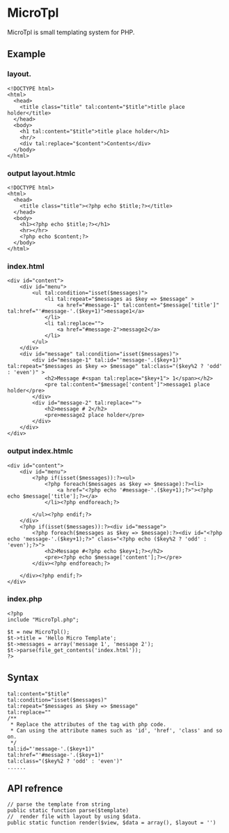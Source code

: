# MicroTpl

MicroTpl is small templating system for PHP.

## Example
### layout.

	<!DOCTYPE html>
	<html>
	  <head>
		<title class="title" tal:content="$title">title place holder</title>
	  </head>
	  <body>
		<h1 tal:content="$title">title place holder</h1>
		<hr/>
		<div tal:replace="$content">Contents</div>
	  </body>
	</html>

### output layout.htmlc

	<!DOCTYPE html>
	<html>
	  <head>
		<title class="title"><?php echo $title;?></title>
	  </head>
	  <body>
		<h1><?php echo $title;?></h1>
		<hr></hr>
		<?php echo $content;?>
	  </body>
	</html>
	
### index.html

	<div id="content">
		<div id="menu">
			<ul tal:condition="isset($messages)">
				<li tal:repeat="$messages as $key => $message" >
					<a href="#message-1" tal:content="$message['title']" tal:href="'#message-'.($key+1)">message1</a>
				</li>
				<li tal:replace="">
					<a href="#message-2">message2</a>
				</li>
			</ul>
		</div>
		<div id="message" tal:condition="isset($messages)">
			<div id="message-1" tal:id="'message-'.($key+1)" tal:repeat="$messages as $key => $message" tal:class="($key%2 ? 'odd' : 'even')" >
				<h2>Message #<span tal:replace="$key+1"> 1</span></h2>
				<pre tal:content="$message['content']">message1 place holder</pre>
			</div>
			<div id="message-2" tal:replace="">
				<h2>message # 2</h2>
				<pre>message2 place holder</pre>
			</div>
		</div>
	</div>   

### output index.htmlc

	<div id="content">
		<div id="menu">
			<?php if(isset($messages)):?><ul>
				<?php foreach($messages as $key => $message):?><li>
					<a href="<?php echo '#message-'.($key+1);?>"><?php echo $message['title'];?></a>
				</li><?php endforeach;?>
				
			</ul><?php endif;?>
		</div>
		<?php if(isset($messages)):?><div id="message">
			<?php foreach($messages as $key => $message):?><div id="<?php echo 'message-'.($key+1);?>" class="<?php echo ($key%2 ? 'odd' : 'even');?>">
				<h2>Message #<?php echo $key+1;?></h2>
				<pre><?php echo $message['content'];?></pre>
			</div><?php endforeach;?>
			
		</div><?php endif;?>
	</div>
	
### index.php

	<?php
	include "MicroTpl.php";

	$t = new MicroTpl();
	$t->title = 'Hello Micro Template';
	$t->messages = array('message 1', 'message 2');
	$t->parse(file_get_contents('index.html'));
    ?>
	
## Syntax

    tal:content="$title"
	tal:condition="isset($messages)"	
	tal:repeat="$messages as $key => $message"
	tal:replace=""
	/**
	 * Replace the attributes of the tag with php code. 
	 * Can using the attribute names such as 'id', 'href', 'class' and so on.
	 */
	tal:id="'message-'.($key+1)"
	tal:href="'#message-'.($key+1)"
	tal:class="($key%2 ? 'odd' : 'even')" 
	......

## API refrence

	// parse the template from string 
	public static function parse($template)
	//	render file with layout by using $data.
	public static function render($view, $data = array(), $layout = '')	